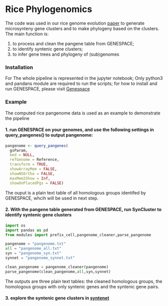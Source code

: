 # Rice Phylogenomics
The code was used in our rice genome evolution [paper](https://doi.org/10.1101/2024.05.29.596369) to generate microsynteny gene clusters and to make phylogeny based on the clusters. The main function is:
1) to process and clean the pangene table from GENESPACE;
2) to identify syntenic gene clusters;
3) to infer gene trees and phylogeny of (sub)genomes

### Installation
For The whole pipeline is represented in the jupyter notebook; Only python3 and pandans module are required to run the scripts; for how to install and run GENESPACE, please visit [Genespace](https://github.com/jtlovell/GENESPACE)

### Example
The computed rice pangenome data is used as an example to demonstrate the pipeline
#### 1. run GENESPACE on your genomes, and use the following settings in **query_pangenes()** to output pangenome:
```R
pangenome <- query_pangenes(
  gsParam,
  bed = NULL,
  refGenome = Reference,
  transform = TRUE,
  showArrayMem = FALSE,
  showNSOrtho = FALSE,
  maxMem2Show = Inf,
  showUnPlacedPgs = FALSE)
```
The ouput is a plain text table of all homologous groups identifed by GENESPACE, whcih will be used in next step.
#### 2. With the pangene table generated from GENESPACE, run SynCluster to identify syntenic gene clusters 

```python
import os
import pandas as pd
from modules import prefix_cell,pangenome_cleaner,parse_pangenome

pangenome = "pangenome.txt"
all = "pangenome_all.txt"
syn = "pangenome_syn.txt"
synnet = "pangenome_synnet.txt"

clean_pangenome = pangenome_cleaner(pangenome)
parse_pangenome(clean_pangenome,all,syn,synnet)
```
The outputs are three plain text tables: the cleaned homologous groups, the homologous groups with only syntenic genes and the syntenic gene pairs.
#### 3. explore the syntenic gene clusters in [syntenet](https://github.com/almeidasilvaf/syntenet)


